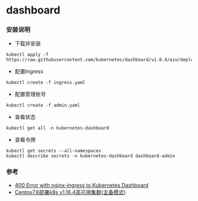 # dashboard

### 安装说明
- 下载并安装
```
kubectl apply -f https://raw.githubusercontent.com/kubernetes/dashboard/v2.0.4/aio/deploy/recommended.yaml
```
- 配置Ingress
```
kubectl create -f ingress.yaml
```
- 配置管理账号
```
kubectl create -f admin.yaml
```
- 查看状态
```
kubectl get all -n kubernetes-dashboard 
```
- 查看令牌
```
kubectl get secrets --all-namespaces
kubectl describe secrets -n kubernetes-dashboard dashboard-admin
```


### 参考
- [400 Error with nginx-ingress to Kubernetes Dashboard](https://serverfault.com/questions/1031810/400-error-with-nginx-ingress-to-kubernetes-dashboard)
- [Centos7.6部署k8s v1.16.4高可用集群(主备模式)](https://www.kubernetes.org.cn/6632.html)
